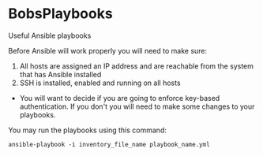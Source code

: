 # BobsPlaybooks
Useful Ansible playbooks

Before Ansible will work properly you will need to make sure: 

1. All hosts are assigned an IP address and are reachable from the system that has Ansible installed
2. SSH is installed, enabled and running on all hosts
- You will want to decide if you are going to enforce key-based authentication. If you don't you will need to make some changes to your playbooks.

You may run the playbooks using this command: 

```ansible-playbook -i inventory_file_name playbook_name.yml```
